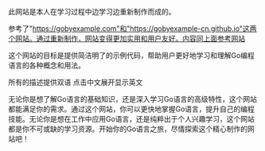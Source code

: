 
此网站是本人在学习过程中边学习边重新制作而成的。

参考了"https://gobyexample.com"和"https://gobyexample-cn.github.io"这两个网站。通过重新制作，网站变得更加实用和用户友好。内容同上面参考网站

这个网站的目标是提供简洁明了的示例代码，帮助用户更好地学习和理解Go编程语言的各种概念和用法。

所有的描述提供双语 点击中文展开显示英文

无论你是想了解Go语言的基础知识，还是深入学习Go语言的高级特性，这个网站都能满足你的需求。通过这个网站，你可以更快地掌握Go语言，提升自己的编程技能。无论你是想在工作中应用Go语言，还是纯粹出于个人兴趣学习，这个网站都是你不可或缺的学习资源。开始你的Go语言之旅，尽情探索这个精心制作的网站吧！

